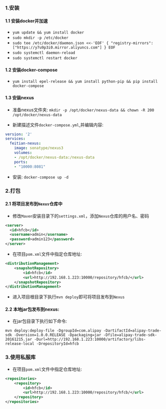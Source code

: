 ### 1.安装
#### 1.1 安装docker并加速
- `yum update && yum install docker`
- `sudo mkdir -p /etc/docker`
- `sudo tee /etc/docker/daemon.json <<-'EOF'
  {
  "registry-mirrors": ["https://y7u9p3i0.mirror.aliyuncs.com"]
  }
  EOF`
- `sudo systemctl daemon-reload`
- `sudo systemctl restart docker`
  
#### 1.2 安装docker-compose

- `yum install epel-release && yum install python-pip && pip install docker-compose`

#### 1.3 安装nexus

- 准备nexus文件夹: `mkdir -p /opt/docker/nexus-data && chown -R 200 /opt/docker/nexus-data`

- 新建描述文件`docker-compose.yml`,并编辑内容:

```yml
version: '2'
services:
  feitian-nexus: 
    image: sonatype/nexus3
    volumes:
    - /opt/docker/nexus-data:/nexus-data
    ports:
    - "10000:8081"
```

- 安装: `docker-compose up -d`

### 2.打包
#### 2.1 将项目发布到`Nexus`仓库中
- 修改`Maven`安装目录下的`settings.xml`，添加`Nexus`仓库的用户名、密码

```xml
<server>
  <id>hfcb</id>
  <username>admin</username>
  <password>admin123</password>
</server>
```

- 在项目`pom.xml`文件中指定仓库地址:

```xml
<distributionManagement>
    <snapshotRepository>
        <id>hfcb</id>
        <url>http://192.168.1.223:10000/repository/hfcb/</url>
    </snapshotRepository>
</distributionManagement>
```
- 进入项目根目录下执行`mvn deploy`即可将项目发布到`Nexus`

#### 2.2 本地jar包发布到nexus:
- 在jar包目录下执行如下命令:
```
mvn deploy:deploy-file -DgroupId=com.alipay -DartifactId=alipay-trade-sdk -Dversion=1.0.0.RELEASE -Dpackaging=jar -Dfile=alipay-trade-sdk-20161215.jar -Durl=http://192.168.1.223:10000/artifactory/libs-release-local -DrepositoryId=hfcb
```

### 3.使用私服库
- 在项目`pom.xml`文件中指定仓库地址:

```xml
<repositories>
    <repository>
        <id>hfcb</id>
        <url>http://192.168.1.223:10000/repository/hfcb/</url>
    </repository>
</repositories>
```